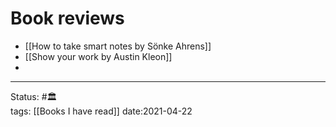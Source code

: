 # Book reviews
- [[How to take smart notes by Sönke Ahrens]]
- [[Show your work by Austin Kleon]]
- 


---
Status: #🏛  
tags: [[Books I have read]] 
date:2021-04-22
